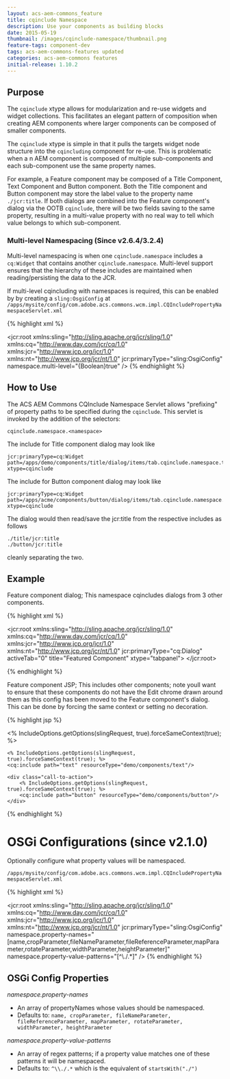 ```yaml
---
layout: acs-aem-commons_feature
title: cqinclude Namespace
description: Use your components as building blocks
date: 2015-05-19
thumbnail: /images/cqinclude-namespace/thumbnail.png
feature-tags: component-dev
tags: acs-aem-commons-features updated
categories: acs-aem-commons features
initial-release: 1.10.2
---
```


## Purpose

The `cqinclude` xtype allows for modularization and re-use widgets and widget collections. This facilitates an elegant pattern of composition when creating AEM components where larger components can be composed of smaller components.

The `cqinclude` xtype is simple in that it pulls the targets widget node structure into the `cqincluding` component for re-use.  This is problematic when a n AEM component is composed of multiple sub-components and each sub-component use the same property names.

For example, a Feature component may be composed of a Title Component, Text Component and Button component. Both the Title component and Button component may store the label value to the property name `./jcr:title`. If both dialogs are combined into the Feature component's dialog via the OOTB `cqinclude`, there will be two fields saving to the same property, resulting in a multi-value property with no real way to tell which value belongs to which sub-component.


### Multi-level Namespacing (Since v2.6.4/3.2.4)

Multi-level namespacing is when one `cqinclude.namespace` includes a `cq:Widget` that contains another `cqinclude.namespace`. Multi-level support ensures that the hierarchy of these includes are maintained when reading/persisting the data to the JCR.

If multi-level cqincluding with namespaces is required, this can be enabled by by creating a `sling:OsgiConfig` at `/apps/mysite/config/com.adobe.acs.commons.wcm.impl.CQIncludePropertyNamespaceServlet.xml`

{% highlight xml %}
<?xml version="1.0" encoding="UTF-8"?>
<jcr:root xmlns:sling="http://sling.apache.org/jcr/sling/1.0" xmlns:cq="http://www.day.com/jcr/cq/1.0"
    xmlns:jcr="http://www.jcp.org/jcr/1.0" xmlns:nt="http://www.jcp.org/jcr/nt/1.0"
    jcr:primaryType="sling:OsgiConfig"
    namespace.multi-level="{Boolean}true"
    />
{% endhighlight %}     


## How to Use

The ACS AEM Commons CQInclude Namespace Servlet allows "prefixing" of property paths to be specified during the `cqinclude`. This servlet is invoked by the addition of the selectors:

	cqinclude.namespace.<namespace>

The include for Title component dialog may look like

	jcr:primaryType=cq:Widget
	path=/apps/demo/components/title/dialog/items/tab.cqinclude.namespace.title.json
	xtype=cqinclude

The include for Button component dialog may look like

	jcr:primaryType=cq:Widget
	path=/apps/acme/components/button/dialog/items/tab.cqinclude.namespace.button.json
	xtype=cqinclude

The dialog would then read/save the jcr:title from the respective includes as follows

	./title/jcr:title
	./button/jcr:title

cleanly separating the two.


## Example

Feature component dialog; This namespace cqincludes dialogs from 3 other components.

{% highlight xml %}

<?xml version="1.0" encoding="UTF-8"?>
<jcr:root xmlns:sling="http://sling.apache.org/jcr/sling/1.0" xmlns:cq="http://www.day.com/jcr/cq/1.0" xmlns:jcr="http://www.jcp.org/jcr/1.0" xmlns:nt="http://www.jcp.org/jcr/nt/1.0"
	    jcr:primaryType="cq:Dialog"
	    activeTab="0"
	    title="Featured Component"
	    xtype="tabpanel">
    <items jcr:primaryType="cq:WidgetCollection">
        <title-tab
		jcr:primaryType="cq:Widget"
		path="/apps/demo/components/title/dialog/tab.cqinclude.namespace.title.json"
		xtype="cqinclude"/>
        <text-tab
		jcr:primaryType="cq:Widget"
		path="/apps/demo/components/text/dialog/tab.cqinclude.namespace.text.json"
		xtype="cqinclude"/>
        <button-tab
		jcr:primaryType="cq:Widget"
		path="/apps/demo/components/button/dialog/tab.cqinclude.namespace.button.json"
		xtype="cqinclude"/>
	</items>
</jcr:root>

{% endhighlight %}


Feature component JSP; This includes other components; note youll want to ensure that these components do not have the Edit chrome drawn around them as this config has been moved to the Feature component's dialog. This can be done by forcing the same context or setting no decoration.

{% highlight jsp %}
<div class="feature-box">
	<% IncludeOptions.getOptions(slingRequest, true).forceSameContext(true); %>
	<cq:include path="title" resourceType="demo/components/title"/>

	<% IncludeOptions.getOptions(slingRequest, true).forceSameContext(true); %>
	<cq:include path="text" resourceType="demo/components/text"/>

	<div class="call-to-action">
		<% IncludeOptions.getOptions(slingRequest, true).forceSameContext(true); %>
		<cq:include path="button" resourceType="demo/components/button"/>
	</div>
</div>
{% endhighlight %}


# OSGi Configurations (since v2.1.0)

Optionally configure what property values will be namespaced.

`/apps/mysite/config/com.adobe.acs.commons.wcm.impl.CQIncludePropertyNamespaceServlet.xml`

{% highlight xml %}
<?xml version="1.0" encoding="UTF-8"?>
<jcr:root xmlns:sling="http://sling.apache.org/jcr/sling/1.0" xmlns:cq="http://www.day.com/jcr/cq/1.0"
    xmlns:jcr="http://www.jcp.org/jcr/1.0" xmlns:nt="http://www.jcp.org/jcr/nt/1.0"
    jcr:primaryType="sling:OsgiConfig"
    namespace.property-names="[name,cropParameter,fileNameParameter,fileReferenceParameter,mapParameter,rotateParameter,widthParameter,heightParameter]"
    namespace.property-value-patterns="[^\\./.*]"
    />
{% endhighlight %}     

## OSGi Config Properties

*namespace.property-names*

* An array of propertyNames whose values should be namespaced.
* Defaults to: `name, cropParameter, fileNameParameter, fileReferenceParameter, mapParameter, rotateParameter, widthParameter, heightParameter`

*namespace.property-value-patterns*

* An array of regex patterns; if a property value matches one of these patterns it will be namespaced.
* Defaults to: `^\\./.*` which is the equivalent of `startsWith("./")`
